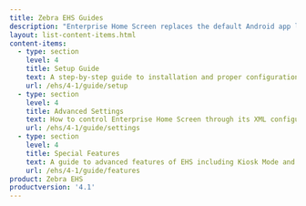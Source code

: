 ```yaml
---
title: Zebra EHS Guides
description: "Enterprise Home Screen replaces the default Android app launcher and home screen with a secure launcher that's easy to configure and lock down. The following guides provide all the information required to customize this powerful tool for the specific needs of any enterprise or department."
layout: list-content-items.html
content-items:
  - type: section
    level: 4
    title: Setup Guide
    text: A step-by-step guide to installation and proper configuration of Enterprise Home Screen on a device
    url: /ehs/4-1/guide/setup
  - type: section
    level: 4
    title: Advanced Settings
    text: How to control Enterprise Home Screen through its XML configuration file
    url: /ehs/4-1/guide/settings
  - type: section
    level: 4
    title: Special Features
    text: A guide to advanced features of EHS including Kiosk Mode and device logging
    url: /ehs/4-1/guide/features
product: Zebra EHS
productversion: '4.1'
---
```














